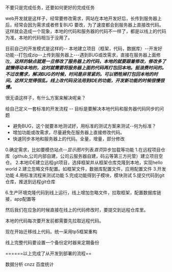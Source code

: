 不要只是完成任务，还要如何更好的完成任务

web开发就是这样子，经常要修改需求，网站在本地开发好后，长传到服务器上后，经常会因为需求或者修复BUG 要改，为了速度都会到服务器上直接改代码。
这样就会造成一个现象，本地的代码和服务器的代码不一样了，都是以线上的代码为准，本地的代码相当于没用了。

目前自己的开发模式是这样的--
本地建立项目（框架，代码，数据库）--开发好功能--打包成zip--上传到服务器上---遇到BUG或改需求，直接在服务器上面修改。***这样的缺点就是一旦修改了服务器上的代码，本地的就要跟着修改，修改多了就懒得动本地的，这时就需要将服务器上面的代码再打包回本地。挺浪费时间的。不过改需求，解决BUG的时候，时间是非常紧的。可以牺牲掉打包回本地的时间。这样又觉得很乱。线上改代码没法用到IDE的功能，开发新功能的时候很慢很慢。***

很无语这样子，有什么方案来解决呢亲？

给自己定义一套标准的开发流程 -- 目标是要解决本地代码和服务器代码同步的问题

- 避免BUG，这个就要本地测试好，用标准的测试方案来测试--何为标准？
- 增加功能或改需求，尽量避免在服务器上直接修改代码。
- 快速同步本地和服务器上的代码。全量，增量，部分修改

0.确定需求，比如要模仿站点--*显示图片*列表*首页*异步加载等功能
1.在远程项目仓库（github,公司内部自建，公司云服务器自建，码云等第三方托管）建立项目空仓。
2.本地IDE建立远程git项目，选择框架并从框架仓库克隆到本地，实现hello world 
2.建立忽略文件配置。如框架文件，数据库配置文件，应用配置文件
3.开发功能
4.用标准流程来测试功能
5.完成功能得到子模块，模块测试
5.提交代码到git仓库，推送到远程git仓库

6.生产环境克隆代码到线上运行，线上增加忽略文件，拉取框架，配置数据库链接，app配置等

然后我们在应急的时候直接在线上的代码修改时，要提交到远程仓库里。

本地的代码每次要开发前都需要先拉取远程代码。


现在开始迁移线上代码。统一采用tp5框架重构

线上完整代码要设置一个备份定时器来定期备份

======以上完成了从开发到部署的流程==


数据分析
cnzz 百度统计


